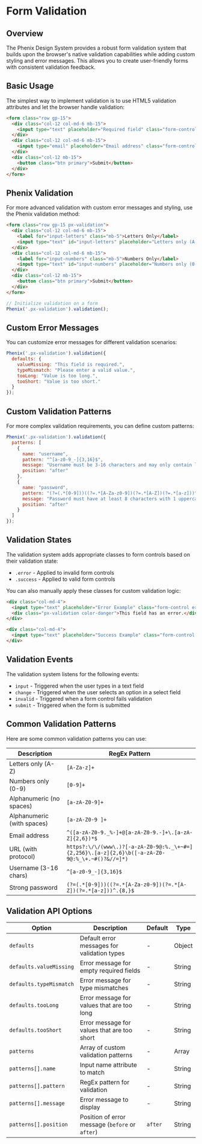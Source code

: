 # Form Validation

## Overview

The Phenix Design System provides a robust form validation system that builds upon the browser's native validation capabilities while adding custom styling and error messages. This allows you to create user-friendly forms with consistent validation feedback.

## Basic Usage

The simplest way to implement validation is to use HTML5 validation attributes and let the browser handle validation:

```html
<form class="row gp-15">
  <div class="col-12 col-md-6 mb-15">
    <input type="text" placeholder="Required field" class="form-control" required>
  </div>
  <div class="col-12 col-md-6 mb-15">
    <input type="email" placeholder="Email address" class="form-control" required>
  </div>
  <div class="col-12 mb-15">
    <button class="btn primary">Submit</button>
  </div>
</form>
```

## Phenix Validation

For more advanced validation with custom error messages and styling, use the Phenix validation method:

```html
<form class="row gp-15 px-validation">
  <div class="col-12 col-md-6 mb-15">
    <label for="input-letters" class="mb-5">Letters Only</label>
    <input type="text" id="input-letters" placeholder="Letters only (A-Z)" class="form-control" pattern="[A-Za-z]+" required>
  </div>
  <div class="col-12 col-md-6 mb-15">
    <label for="input-numbers" class="mb-5">Numbers Only</label>
    <input type="text" id="input-numbers" placeholder="Numbers only (0-9)" class="form-control" pattern="[0-9]+" required>
  </div>
  <div class="col-12 mb-15">
    <button class="btn primary">Submit</button>
  </div>
</form>
```

```javascript
// Initialize validation on a form
Phenix('.px-validation').validation();
```

## Custom Error Messages

You can customize error messages for different validation scenarios:

```javascript
Phenix('.px-validation').validation({
  defaults: {
    valueMissing: "This field is required.",
    typeMismatch: "Please enter a valid value.",
    tooLong: "Value is too long.",
    tooShort: "Value is too short."
  }
});
```

## Custom Validation Patterns

For more complex validation requirements, you can define custom patterns:

```javascript
Phenix('.px-validation').validation({
  patterns: [
    {
      name: "username",
      pattern: "^[a-z0-9_-]{3,16}$",
      message: "Username must be 3-16 characters and may only contain letters, numbers, underscores, and hyphens.",
      position: "after"
    },
    {
      name: "password",
      pattern: "(?=(.*[0-9]))((?=.*[A-Za-z0-9])(?=.*[A-Z])(?=.*[a-z]))^.{8,}$",
      message: "Password must have at least 8 characters with 1 uppercase letter, 1 lowercase letter, and 1 number.",
      position: "after"
    }
  ]
});
```

## Validation States

The validation system adds appropriate classes to form controls based on their validation state:

- `.error` - Applied to invalid form controls
- `.success` - Applied to valid form controls

You can also manually apply these classes for custom validation logic:

```html
<div class="col-md-4">
  <input type="text" placeholder="Error Example" class="form-control error">
  <div class="px-validation color-danger">This field has an error.</div>
</div>

<div class="col-md-4">
  <input type="text" placeholder="Success Example" class="form-control success">
</div>
```

## Validation Events

The validation system listens for the following events:

- `input` - Triggered when the user types in a text field
- `change` - Triggered when the user selects an option in a select field
- `invalid` - Triggered when a form control fails validation
- `submit` - Triggered when the form is submitted

## Common Validation Patterns

Here are some common validation patterns you can use:

| Description | RegEx Pattern |
|-------------|---------------|
| Letters only (A-Z) | `[A-Za-z]+` |
| Numbers only (0-9) | `[0-9]+` |
| Alphanumeric (no spaces) | `[a-zA-Z0-9]+` |
| Alphanumeric (with spaces) | `[a-zA-Z0-9 ]+` |
| Email address | `^([a-zA-Z0-9._%-]+@[a-zA-Z0-9.-]+\.[a-zA-Z]{2,6})*$` |
| URL (with protocol) | `https?:\/\/(www\.)?[-a-zA-Z0-9@:%._\+~#=]{2,256}\.[a-z]{2,6}\b([-a-zA-Z0-9@:%_\+.~#()?&//=]*)` |
| Username (3-16 chars) | `^[a-z0-9_-]{3,16}$` |
| Strong password | `(?=(.*[0-9]))((?=.*[A-Za-z0-9])(?=.*[A-Z])(?=.*[a-z]))^.{8,}$` |

## Validation API Options

| Option | Description | Default | Type |
|--------|-------------|---------|------|
| `defaults` | Default error messages for validation types | - | Object |
| `defaults.valueMissing` | Error message for empty required fields | - | String |
| `defaults.typeMismatch` | Error message for type mismatches | - | String |
| `defaults.tooLong` | Error message for values that are too long | - | String |
| `defaults.tooShort` | Error message for values that are too short | - | String |
| `patterns` | Array of custom validation patterns | - | Array |
| `patterns[].name` | Input name attribute to match | - | String |
| `patterns[].pattern` | RegEx pattern for validation | - | String |
| `patterns[].message` | Error message to display | - | String |
| `patterns[].position` | Position of error message (`before` or `after`) | `after` | String |
